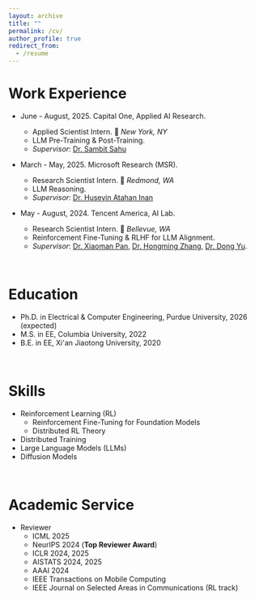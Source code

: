```yaml
---
layout: archive
title: ""
permalink: /cv/
author_profile: true
redirect_from:
  - /resume
---
```


Work Experience
======
* June - August, 2025.  Capital One, Applied AI Research.
  * Applied Scientist Intern.  🏡 *New York, NY*
  * LLM Pre-Training & Post-Training.
  * *Supervisor*: [Dr. Sambit Sahu](https://scholar.google.com/citations?user=lhCvmjkAAAAJ&hl=en)

* March - May, 2025.  <i class="fa-brands fa-microsoft"></i> Microsoft Research (MSR).
  * Research Scientist Intern.  🏡 *Redmond, WA*
  * LLM Reasoning.
  * *Supervisor*: [Dr. Huseyin Atahan Inan](https://www.microsoft.com/en-us/research/people/huinan/)

* May - August, 2024.  <i class="fa-brands fa-qq"></i> Tencent America, AI Lab.
  * Research Scientist Intern.  🏡 *Bellevue, WA*
  * Reinforcement Fine-Tuning & RLHF for LLM Alignment.
  * *Supervisor*: [Dr. Xiaoman Pan](https://scholar.google.com/citations?user=tRPF03IAAAAJ), [Dr. Hongming Zhang](https://scholar.google.com/citations?user=i5ETuuQAAAAJ), [Dr. Dong Yu](https://scholar.google.com/citations?hl=en&user=tMY31_gAAAAJ&view_op=list_works&sortby=pubdate).

<br>

Education
======
* Ph.D. in Electrical & Computer Engineering, Purdue University, 2026 (expected)
* M.S. in EE, Columbia University, 2022
* B.E. in EE, Xi'an Jiaotong University, 2020

<br>

Skills
======
* Reinforcement Learning (RL)
  * Reinforcement Fine-Tuning for Foundation Models
  * Distributed RL Theory
* Distributed Training
* Large Language Models (LLMs)
* Diffusion Models

<br>

Academic Service
======
* Reviewer
  * ICML 2025
  * NeurIPS 2024 (**Top Reviewer Award**)
  * ICLR 2024, 2025
  * AISTATS 2024, 2025
  * AAAI 2024
  * IEEE Transactions on Mobile Computing
  * IEEE Journal on Selected Areas in Communications (RL track)


<head> 
    <script defer src="https://use.fontawesome.com/releases/v6.7.2/js/all.js"></script> 
    <script defer src="https://use.fontawesome.com/releases/v6.7.2/js/v4-shims.js"></script> 
</head> 
<link rel="stylesheet" href="https://use.fontawesome.com/releases/v6.7.2/css/all.css">
